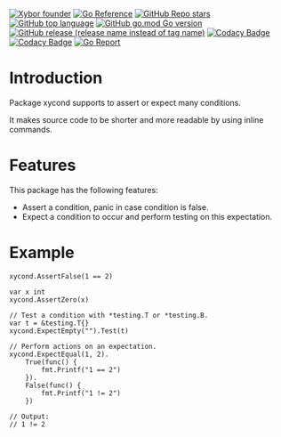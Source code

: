 [![Xybor founder](https://img.shields.io/badge/xybor-huykingsofm-red)](https://github.com/huykingsofm)
[![Go Reference](https://pkg.go.dev/badge/github.com/xybor-x/xycond.svg)](https://pkg.go.dev/github.com/xybor-x/xycond)
[![GitHub Repo stars](https://img.shields.io/github/stars/xybor-x/xycond?color=yellow)](https://github.com/xybor-x/xycond)
[![GitHub top language](https://img.shields.io/github/languages/top/xybor-x/xycond?color=lightblue)](https://go.dev/)
[![GitHub go.mod Go version](https://img.shields.io/github/go-mod/go-version/xybor-x/xycond)](https://go.dev/blog/go1.18)
[![GitHub release (release name instead of tag name)](https://img.shields.io/github/v/release/xybor-x/xycond?include_prereleases)](https://github.com/xybor-x/xycond/releases/latest)
[![Codacy Badge](https://app.codacy.com/project/badge/Grade/a8c3269dd8654796a09a898406997e96)](https://www.codacy.com/gh/xybor-x/xycond/dashboard?utm_source=github.com&utm_medium=referral&utm_content=xyplatform/xyerror&utm_campaign=Badge_Grade)
[![Codacy Badge](https://app.codacy.com/project/badge/Coverage/a8c3269dd8654796a09a898406997e96)](https://www.codacy.com/gh/xybor-x/xycond/dashboard?utm_source=github.com&utm_medium=referral&utm_content=xyplatform/xyerror&utm_campaign=Badge_Coverage)
[![Go Report](https://goreportcard.com/badge/github.com/xybor-x/xycond)](https://goreportcard.com/report/github.com/xybor-x/xycond)

# Introduction

Package xycond supports to assert or expect many conditions.

It makes source code to be shorter and more readable by using inline commands.

# Features

This package has the following features:

-   Assert a condition, panic in case condition is false.
-   Expect a condition to occur and perform testing on this expectation.

# Example

```golang
xycond.AssertFalse(1 == 2)

var x int
xycond.AssertZero(x)

// Test a condition with *testing.T or *testing.B.
var t = &testing.T{}
xycond.ExpectEmpty("").Test(t)

// Perform actions on an expectation.
xycond.ExpectEqual(1, 2).
	True(func() {
		fmt.Printf("1 == 2")
	}).
	False(func() {
		fmt.Printf("1 != 2")
	})

// Output:
// 1 != 2
```
